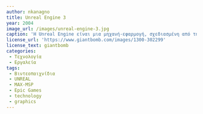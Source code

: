 ```yaml
---
author: nkanagno
title: Unreal Engine 3
year: 2004
image_url: /images/unreal-engine-3.jpg
caption: 'Η Unreal Engine είναι μια μηχανή-εφαρμογή, σχεδιασμένη από την Epic Games, η οποία είχε ως σκοπό να διευκολύνει τον χρήστη της να δημιουργεί βιντεοπαιχνίδια με τριδιάστατα περιβάλλοντα χωρίς να τα γράφουν με κώδικα από το μηδέν. Πιο συγκεκριμένα, η Unreal Engine 3, που παρουσιάστηκε για πρώτη φορά τον ιούλιο του 2004, κάταφερε να εκπληρώσει πλήρως αυτό το όραμα έχοντας συμπεριλάβει έναν νέο τρόπο προγραμματισμού ο οποίος δεν περιείχε κώδικα, το kismet.'
license_url: 'https://www.giantbomb.com/images/1300-302299'
license_text: giantbomb
categories:
 - Τεχνολογία
 - Εργαλεία
tags:
 - Βιντεοπαιχνίδια
 - UNREAL
 - MAX-MSP
 - Epic Games
 - technology
 - graphics
---
```

